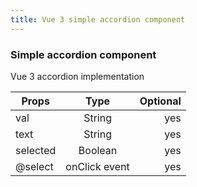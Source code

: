 ```yaml
---
title: Vue 3 simple accordion component 
---
```


<div class="text-center">
  <carbon-dicom-overlay class="text-4xl -mb-6 m-auto" />
  <h3>Simple accordion component</h3>
  <p>Vue 3 accordion implementation</p>
</div>


| Props   |      Type      |  Optional |
|----------|:-------------:|------:|
| val |  String | yes |
| text |    String  |  yes |
| selected |    Boolean  |   yes |
| @select |    onClick event  |   yes |